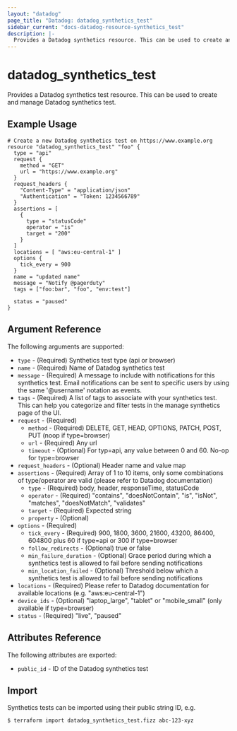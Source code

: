 ```yaml
---
layout: "datadog"
page_title: "Datadog: datadog_synthetics_test"
sidebar_current: "docs-datadog-resource-synthetics_test"
description: |-
  Provides a Datadog synthetics resource. This can be used to create and manage synthetics.
---
```


# datadog_synthetics_test

Provides a Datadog synthetics test resource. This can be used to create and manage Datadog synthetics test.

## Example Usage

```hcl
# Create a new Datadog synthetics test on https://www.example.org
resource "datadog_synthetics_test" "foo" {
  type = "api"
  request {
    method = "GET"
    url = "https://www.example.org"
  }
  request_headers {
    "Content-Type" = "application/json"
    "Authentication" = "Token: 1234566789"
  }
  assertions = [
    {
      type = "statusCode"
      operator = "is"
      target = "200"
    }
  ]
  locations = [ "aws:eu-central-1" ]
  options {
    tick_every = 900
  }
  name = "updated name"
  message = "Notify @pagerduty"
  tags = ["foo:bar", "foo", "env:test"]

  status = "paused"
}
```

## Argument Reference

The following arguments are supported:

- `type` - (Required) Synthetics test type (api or browser)
- `name` - (Required) Name of Datadog synthetics test
- `message` - (Required) A message to include with notifications for this synthetics test.
  Email notifications can be sent to specific users by using the same '@username' notation as events.
- `tags` - (Required) A list of tags to associate with your synthetics test. This can help you categorize and filter tests in the manage synthetics page of the UI.
- `request` - (Required)
  - `method` - (Required) DELETE, GET, HEAD, OPTIONS, PATCH, POST, PUT (noop if type=browser)
  - `url` - (Required) Any url
  - `timeout` - (Optional) For typ=api, any value between 0 and 60. No-op for type=browser
- `request_headers` - (Optional) Header name and value map
- `assertions` - (Required) Array of 1 to 10 items, only some combinations of type/operator are valid (please refer to Datadog documentation)
  - `type` - (Required) body, header, responseTime, statusCode
  - `operator` - (Required) "contains", "doesNotContain", "is", "isNot", "matches", "doesNotMatch", "validates"
  - `target` - (Required) Expected string
  - `property` - (Optional)
- `options` - (Required)
  - `tick_every` - (Required) 900, 1800, 3600, 21600, 43200, 86400, 604800 plus 60 if type=api or 300 if type=browser
  - `follow_redirects` - (Optional) true or false
  - `min_failure_duration` - (Optional) Grace period during which a synthetics test is allowed to fail before sending notifications
  - `min_location_failed` - (Optional) Threshold below which a synthetics test is allowed to fail before sending notifications
- `locations` - (Required) Please refer to Datadog documentation for available locations (e.g. "aws:eu-central-1")
- `device_ids` - (Optional) "laptop_large", "tablet" or "mobile_small" (only available if type=browser)
- `status` - (Required) "live", "paused"

## Attributes Reference

The following attributes are exported:

- `public_id` - ID of the Datadog synthetics test

## Import

Synthetics tests can be imported using their public string ID, e.g.

```
$ terraform import datadog_synthetics_test.fizz abc-123-xyz
```

